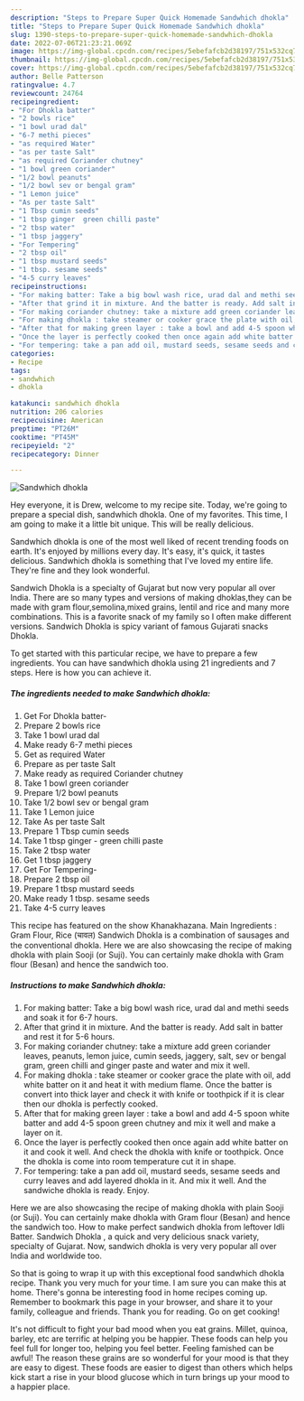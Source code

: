 ```yaml
---
description: "Steps to Prepare Super Quick Homemade Sandwhich dhokla"
title: "Steps to Prepare Super Quick Homemade Sandwhich dhokla"
slug: 1390-steps-to-prepare-super-quick-homemade-sandwhich-dhokla
date: 2022-07-06T21:23:21.069Z
image: https://img-global.cpcdn.com/recipes/5ebefafcb2d38197/751x532cq70/sandwhich-dhokla-recipe-main-photo.jpg
thumbnail: https://img-global.cpcdn.com/recipes/5ebefafcb2d38197/751x532cq70/sandwhich-dhokla-recipe-main-photo.jpg
cover: https://img-global.cpcdn.com/recipes/5ebefafcb2d38197/751x532cq70/sandwhich-dhokla-recipe-main-photo.jpg
author: Belle Patterson
ratingvalue: 4.7
reviewcount: 24764
recipeingredient:
- "For Dhokla batter"
- "2 bowls rice"
- "1 bowl urad dal"
- "6-7 methi pieces"
- "as required Water"
- "as per taste Salt"
- "as required Coriander chutney"
- "1 bowl green coriander"
- "1/2 bowl peanuts"
- "1/2 bowl sev or bengal gram"
- "1 Lemon juice"
- "As per taste Salt"
- "1 Tbsp cumin seeds"
- "1 tbsp ginger  green chilli paste"
- "2 tbsp water"
- "1 tbsp jaggery"
- "For Tempering"
- "2 tbsp oil"
- "1 tbsp mustard seeds"
- "1 tbsp. sesame seeds"
- "4-5 curry leaves"
recipeinstructions:
- "For making batter: Take a big bowl wash rice, urad dal and methi seeds and soak it for 6-7 hours."
- "After that grind it in mixture. And the batter is ready. Add salt in batter and rest it for 5-6 hours."
- "For making coriander chutney: take a mixture add green coriander leaves, peanuts, lemon juice, cumin seeds, jaggery, salt, sev or bengal gram, green chilli and ginger paste and water and mix it well."
- "For making dhokla : take steamer or cooker grace the plate with oil, add white batter on it and heat it with medium flame. Once the batter is convert into thick layer and check it with knife or toothpick if it is clear then our dhokla is perfectly cooked."
- "After that for making green layer : take a bowl and add 4-5 spoon white batter and add 4-5 spoon green chutney and mix it well and make a layer on it."
- "Once the layer is perfectly cooked then once again add white batter on it and cook it well. And check the dhokla with knife or toothpick. Once the dhokla is come into room temperature cut it in shape."
- "For tempering: take a pan add oil, mustard seeds, sesame seeds and curry leaves and add layered dhokla in it. And mix it well. And the sandwiche dhokla is ready. Enjoy."
categories:
- Recipe
tags:
- sandwhich
- dhokla

katakunci: sandwhich dhokla 
nutrition: 206 calories
recipecuisine: American
preptime: "PT26M"
cooktime: "PT45M"
recipeyield: "2"
recipecategory: Dinner

---
```



![Sandwhich dhokla](https://img-global.cpcdn.com/recipes/5ebefafcb2d38197/751x532cq70/sandwhich-dhokla-recipe-main-photo.jpg)

Hey everyone, it is Drew, welcome to my recipe site. Today, we're going to prepare a special dish, sandwhich dhokla. One of my favorites. This time, I am going to make it a little bit unique. This will be really delicious.

Sandwhich dhokla is one of the most well liked of recent trending foods on earth. It's enjoyed by millions every day. It's easy, it's quick, it tastes delicious. Sandwhich dhokla is something that I've loved my entire life. They're fine and they look wonderful.

Sandwich Dhokla is a specialty of Gujarat but now very popular all over India. There are so many types and versions of making dhoklas,they can be made with gram flour,semolina,mixed grains, lentil and rice and many more combinations. This is a favorite snack of my family so I often make different versions. Sandwich Dhokla is spicy variant of famous Gujarati snacks Dhokla.


To get started with this particular recipe, we have to prepare a few ingredients. You can have sandwhich dhokla using 21 ingredients and 7 steps. Here is how you can achieve it.

<!--inarticleads1-->

##### The ingredients needed to make Sandwhich dhokla:

1. Get For Dhokla batter-
1. Prepare 2 bowls rice
1. Take 1 bowl urad dal
1. Make ready 6-7 methi pieces
1. Get as required Water
1. Prepare as per taste Salt
1. Make ready as required Coriander chutney
1. Take 1 bowl green coriander
1. Prepare 1/2 bowl peanuts
1. Take 1/2 bowl sev or bengal gram
1. Take 1 Lemon juice
1. Take As per taste Salt
1. Prepare 1 Tbsp cumin seeds
1. Take 1 tbsp ginger - green chilli paste
1. Take 2 tbsp water
1. Get 1 tbsp jaggery
1. Get For Tempering-
1. Prepare 2 tbsp oil
1. Prepare 1 tbsp mustard seeds
1. Make ready 1 tbsp. sesame seeds
1. Take 4-5 curry leaves


This recipe has featured on the show Khanakhazana. Main Ingredients : Gram Flour, Rice (चावल) Sandwich Dhokla is a combination of sausages and the conventional dhokla. Here we are also showcasing the recipe of making dhokla with plain Sooji (or Suji). You can certainly make dhokla with Gram flour (Besan) and hence the sandwich too. 

<!--inarticleads2-->

##### Instructions to make Sandwhich dhokla:

1. For making batter: Take a big bowl wash rice, urad dal and methi seeds and soak it for 6-7 hours.
1. After that grind it in mixture. And the batter is ready. Add salt in batter and rest it for 5-6 hours.
1. For making coriander chutney: take a mixture add green coriander leaves, peanuts, lemon juice, cumin seeds, jaggery, salt, sev or bengal gram, green chilli and ginger paste and water and mix it well.
1. For making dhokla : take steamer or cooker grace the plate with oil, add white batter on it and heat it with medium flame. Once the batter is convert into thick layer and check it with knife or toothpick if it is clear then our dhokla is perfectly cooked.
1. After that for making green layer : take a bowl and add 4-5 spoon white batter and add 4-5 spoon green chutney and mix it well and make a layer on it.
1. Once the layer is perfectly cooked then once again add white batter on it and cook it well. And check the dhokla with knife or toothpick. Once the dhokla is come into room temperature cut it in shape.
1. For tempering: take a pan add oil, mustard seeds, sesame seeds and curry leaves and add layered dhokla in it. And mix it well. And the sandwiche dhokla is ready. Enjoy.


Here we are also showcasing the recipe of making dhokla with plain Sooji (or Suji). You can certainly make dhokla with Gram flour (Besan) and hence the sandwich too. How to make perfect sandwich dhokla from leftover Idli Batter. Sandwich Dhokla , a quick and very delicious snack variety, specialty of Gujarat. Now, sandwich dhokla is very very popular all over India and worldwide too. 

So that is going to wrap it up with this exceptional food sandwhich dhokla recipe. Thank you very much for your time. I am sure you can make this at home. There's gonna be interesting food in home recipes coming up. Remember to bookmark this page in your browser, and share it to your family, colleague and friends. Thank you for reading. Go on get cooking!

It's not difficult to fight your bad mood when you eat grains. Millet, quinoa, barley, etc are terrific at helping you be happier. These foods can help you feel full for longer too, helping you feel better. Feeling famished can be awful! The reason these grains are so wonderful for your mood is that they are easy to digest. These foods are easier to digest than others which helps kick start a rise in your blood glucose which in turn brings up your mood to a happier place.
